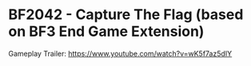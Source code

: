 # BF2042 - Capture The Flag (based on BF3 End Game Extension)

Gameplay Trailer:
https://www.youtube.com/watch?v=wK5f7az5dIY
